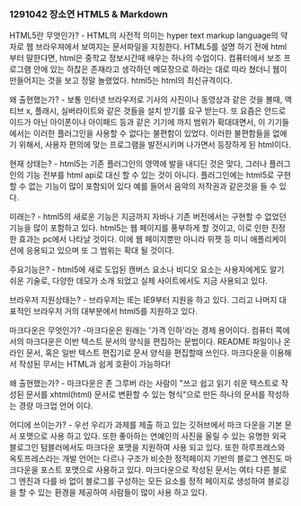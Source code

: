 ### 1291042 장소연 HTML5 & Markdown

HTML5란 무엇인가? - HTML의 사전적 의미는 hyper text markup language의 약자로 웹 브라우져에서 보여지는 문서파일을 지칭한다. HTML5를 설명 하기 전에 html부터 말한다면, html은 중학교 정보시간때 배우는 하나의 수업이다. 컴퓨터에서 보조 프로그램 안에 있는 하찮은 존재라고 생각하던 메모장으로 하라는 대로 따라 쳤더니 웹이 만들어지는 것을 보고 정말 놀랬었다. html5는 html의 최신규격이다.

왜 출현했는가? - 보통 인터넷 브라우저로 기사의 사진이나 동영상과 같은 것을 볼때, 액티브 x, 플래시, 실버라이트와 같은 것들을 설치 받기를 요구 받는다. 또 요즘은 안드로이드가 아닌 아이폰이나 아이패드 등과 같은 기기에 까지 범위가 확대대면서, 이 기기들에서는 이러한 플러그인을 사용할 수 없다는 불편함이 있었다. 이러한 불편함들을 없애기 위해서, 사용자 편의에 맞는 프로그램을 발전시키며 나가면서 등장하게 된 html이다.

현재 상태는? - html5는 기존 플러그인의 영역에 발을 내디딘 것은 맞다, 그러나 플러그인의 기능 전부를 html api로 대신 할 수 있는 것이 아니다. 플러그인에는 html5로 구현할 수 없는 기능이 많이 포함되어 있다 예를 들어서 음악의 저작권과 같은것을 들 수 있다.

미래는? - html5의 새로운 기능은 지금까지 자바나 기존 버전에서는 구현할 수 없었던 기능을 많이 포함하고 있다. html5는 웹 페이지를 풍부하게 할 것이고, 이로 인한 진정한 효과는 pc에서 나타날 것이다. 이에 웹 페이지뿐만 아니라 위젯 등 미니 애플리케이션에 응용되고 있으며 또 그 범위는 확대 될 것이다.

주요기능은? - html5에 새로 도입된 캔버스 요소나 비디오 요소는 사용자에게도 알기 쉬운 기술로, 다양한 데모가 소개 되었고 실제 사이트에서도 지금 사용되고 있다. 

브라우저 지원상태는? - 브라우저는 IE는 IE9부터 지원을 하고 있다. 그리고 나머지 대표적인 브라우저 거의 대부분에서 html5를 지원하고 있다. 



마크다운은 무엇인가? -마크다운은 원래는 '가격 인하'라는 경제 용어이다. 컴퓨터 쪽에서의 마크다운은 이반 텍스트 문서의 양식을 편집하는 문법이다. README 파일이나 온라인 문서, 혹은 일반 텍스트 편집기로 문서 양식을 편집할때 쓰인다. 마크다운을 이용해서 작성된 무서는 HTML과 쉽게 호환이 가능하다!

왜 출현했는가? - 마크다운은 존 그루버 라는 사람이 "쓰고 쉽고 읽기 쉬운 텍스트로 작성된 문서를 xhtml(html) 문서로 변환할 수 있는 형식"으로 만든 하나의 문서를 작성하는 경량 마크업 언어 이다. 

어디에 쓰이는가? - 우선 우리가 과제를 제출 하고 있는 깃허브에서 마크 다운을 기본 문서 포맷으로 사용 하고 있다. 또한 좋아하는 연예인의 사진을 올릴 수 있는 유명한 외국 블로그인 텀블러에서도 마크다운 포맷을 지원하여 사용 되고 있다. 또한 하루프레스와 옥토프레스라는 개발 언어는 다르나 구조가 비슷한 정적페이지 기반의 블로그 엔진도 마크다운을 포스트 포맷으로 사용하고 있다. 마크다운으로 작성된 문서는 여타 다른 블로그 엔진과 다를 바 없이 블로그를 구성하는 모든 요소를 정적 페이지로 생성하여 블로깅을 할 수 있는 환경을 제공하여 사람들이 많이 사용 하고 있다. 